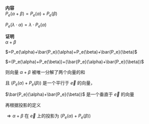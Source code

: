**内容**  
$P_e(\alpha+\beta)=P_e(\alpha)+P_e(\beta)$  
  
$P_e(\lambda\cdot\alpha)=\lambda\cdot P_e(\alpha)$  
  
**证明**  
$\alpha+\beta$  
  
$=P_e(\alpha)+\bar{P_e}(\alpha)+P_e(\beta)+\bar{P_e}(\beta)$  
  
$=(P_e(\alpha)+P_e(\beta))+(\bar{P_e}(\alpha)+\bar{P_e}(\beta))$  
  
则向量 $\alpha+\beta$ 被唯一分解了两个向量的和  
  
且 $(P_e(\alpha)+P_e(\beta))$ 是一个平行于 $\vec e$ 的向量，  
  
$\bar{P_e}(\alpha)+\bar{P_e}(\beta))$ 是一个垂直于 $\vec e$ 的向量  
  
再根据投影的定义  
  
$\Rightarrow\alpha+\beta$ 在 $\vec e$ 上的投影为 $(P_e(\alpha)+P_e(\beta))$  
  
